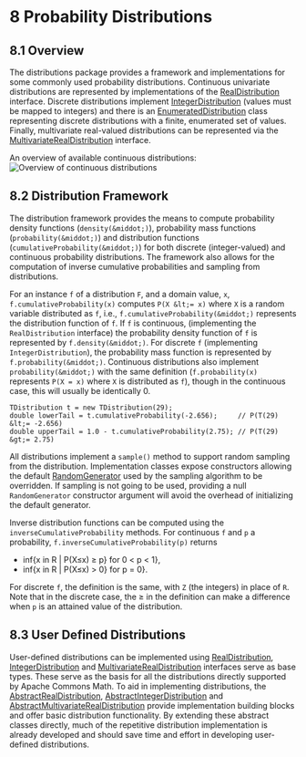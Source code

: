 # 8 Probability Distributions
## 8.1 Overview
The distributions package provides a framework and implementations for some commonly used
probability distributions. Continuous univariate distributions are represented by implementations of
the [RealDistribution](../apidocs/org/hipparchus/distribution/RealDistribution.html)
interface.  Discrete distributions implement
[IntegerDistribution](../apidocs/org/hipparchus/distribution/IntegerDistribution.html)
(values must be mapped to integers) and there is an
[EnumeratedDistribution](../apidocs/org/hipparchus/distribution/EnumeratedDistribution.html)
class representing discrete distributions with a finite, enumerated set of values.  Finally, multivariate
real-valued distributions can be represented via the
[MultivariateRealDistribution](../apidocs/org/hipparchus/distribution/MultiVariateRealDistribution.html)
interface.

An overview of available continuous distributions:<br/>
![Overview of continuous distributions](../images/userguide/real_distribution_examples.png)


## 8.2 Distribution Framework
The distribution framework provides the means to compute probability density
functions (`density(&middot;)`), probability mass functions
(`probability(&middot;)`) and distribution functions
(`cumulativeProbability(&middot;)`) for both
discrete (integer-valued) and continuous probability distributions.
The framework also allows for the computation of inverse cumulative probabilities
and sampling from distributions.

For an instance `f` of a distribution `F`,
and a domain value, `x`, `f.cumulativeProbability(x)`
computes `P(X &lt;= x)` where `X` is a random variable distributed
as `f`, i.e., `f.cumulativeProbability(&middot;)` represents
the distribution function of `f`. If `f` is continuous,
(implementing the `RealDistribution` interface) the probability density
function of `f` is represented by `f.density(&middot;)`.
For discrete `f` (implementing `IntegerDistribution`), the probability
mass function is represented by `f.probability(&middot;)`.  Continuous
distributions also implement `probability(&middot;)` with the same
definition (`f.probability(x)` represents `P(X = x)`
where `X` is distributed as `f`), though in the continuous
case, this will usually be identically 0.


    TDistribution t = new TDistribution(29);
    double lowerTail = t.cumulativeProbability(-2.656);     // P(T(29) &lt;= -2.656)
    double upperTail = 1.0 - t.cumulativeProbability(2.75); // P(T(29) &gt;= 2.75)
All distributions implement a `sample()` method to support random sampling from the
distribution. Implementation classes expose constructors allowing the default
[RandomGenerator](../apidocs/org/hipparchus/random/RandomGenerator.html)
used by the sampling algorithm to be overridden.  If sampling is not going to be used, providing
a null `RandomGenerator` constructor argument will avoid the overhead of initializing
the default generator.

Inverse distribution functions can be computed using the
`inverseCumulativeProbability` methods.  For continuous `f`
and `p` a probability, `f.inverseCumulativeProbability(p)` returns
* inf{x in R | P(X≤x) ≥ p} for 0 &lt; p &lt; 1},
* inf{x in R | P(X≤x) &gt; 0} for p = 0}.

For discrete `f`, the definition is the same, with `Z` (the integers)
in place of `R`.  Note that in the discrete case, the &ge; in the definition
can make a difference when `p` is an attained value of the distribution.


<!--
TODO: add section on multivariate distributions
-->
## 8.3 User Defined Distributions
User-defined distributions can be implemented using
[RealDistribution](../apidocs/org/hipparchus/distribution/RealDistribution.html),
[IntegerDistribution](../apidocs/org/hipparchus/distribution/IntegerDistribution.html) and
[MultivariateRealDistribution](../apidocs/org/hipparchus/distribution/MultivariateRealDistribution.html)
interfaces serve as base types.  These serve as the basis for all the distributions directly supported by
Apache Commons Math.  To aid in implementing distributions,
the [AbstractRealDistribution](../apidocs/org/hipparchus/distribution/AbstractRealDistribution.html),
[AbstractIntegerDistribution](../apidocs/org/hipparchus/distribution/AbstractIntegerDistribution.html) and
[AbstractMultivariateRealDistribution](../apidocs/org/hipparchus/distribution/AbstractMultivariateRealDistribution.html)
provide implementation building blocks and offer basic distribution functionality.
By extending these abstract classes directly, much of the repetitive distribution
implementation is already developed and should save time and effort in developing
user-defined distributions.


